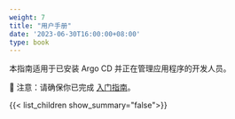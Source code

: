```yaml
---
weight: 7
title: "用户手册"
date: '2023-06-30T16:00:00+08:00'
type: book
---
```


本指南适用于已安装 Argo CD 并正在管理应用程序的开发人员。

🔔 注意：请确保你已完成 [入门指南](../getting-started/)。

{{< list_children show_summary="false">}}
